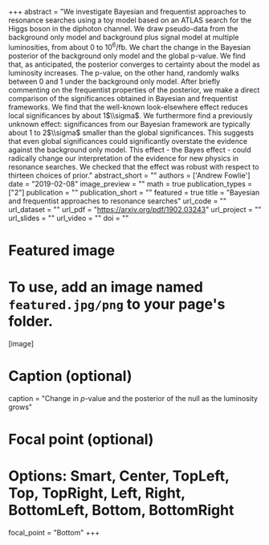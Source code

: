 +++
abstract = "We investigate Bayesian and frequentist approaches to resonance searches using a toy model based on an ATLAS search for the Higgs boson in the diphoton channel. We draw pseudo-data from the background only model and background plus signal model at multiple luminosities, from about 0 to 10${}^6$/fb. We chart the change in the Bayesian posterior of the background only model and the global p-value. We find that, as anticipated, the posterior converges to certainty about the model as luminosity increases. The p-value, on the other hand, randomly walks between 0 and 1 under the background only model. After briefly commenting on the frequentist properties of the posterior, we make a direct comparison of the significances obtained in Bayesian and frequentist frameworks. We find that the well-known look-elsewhere effect reduces local significances by about 1$\\sigma$. We furthermore find a previously unknown effect: significances from our Bayesian framework are typically about 1 to 2$\\sigma$ smaller than the global significances. This suggests that even global significances could significantly overstate the evidence against the background only model. This effect - the Bayes effect - could radically change our interpretation of the evidence for new physics in resonance searches. We checked that the effect was robust with respect to thirteen choices of prior."
abstract_short = ""
authors = ['Andrew Fowlie']
date = "2019-02-08"
image_preview = ""
math = true
publication_types = ["2"]
publication = ""
publication_short = ""
featured = true
title = "Bayesian and frequentist approaches to resonance searches"
url_code = ""
url_dataset = ""
url_pdf = "https://arxiv.org/pdf/1902.03243"
url_project = ""
url_slides = ""
url_video = ""
doi = ""

# Featured image
# To use, add an image named `featured.jpg/png` to your page's folder. 
[image]
  # Caption (optional)
  caption = "Change in $p$-value and the posterior of the null as the luminosity grows"

  # Focal point (optional)
  # Options: Smart, Center, TopLeft, Top, TopRight, Left, Right, BottomLeft, Bottom, BottomRight
  focal_point = "Bottom"
+++

